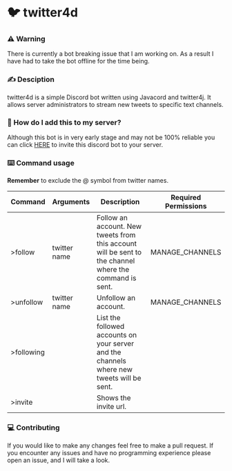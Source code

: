 # :bird: twitter4d

### :warning: Warning
There is currently a bot breaking issue that I am working on. As a result I have had to take the bot offline for the time being.

### :writing_hand: Desciption
twitter4d is a simple Discord bot written using Javacord and twitter4j. It allows server administrators to stream new tweets to specific text channels.

### :link: How do I add this to my server?
Although this bot is in very early stage and may not be 100% reliable you can click [HERE](https://discord.com/api/oauth2/authorize?client_id=810925444756668417&permissions=18496&scope=bot) to invite this discord bot to your server.

### :keyboard: Command usage
**Remember** to exclude the @ symbol from twitter names.

| Command | Arguments | Description | Required Permissions |
| ------- | --------- | ----------- | -------------------- |
| \>follow | twitter name | Follow an account. New tweets from this account will be sent to the channel where the command is sent. | MANAGE_CHANNELS |
| \>unfollow | twitter name | Unfollow an account. | MANAGE_CHANNELS |
| \>following |  | List the followed accounts on your server and the channels where new tweets will be sent. |
| \>invite |  | Shows the invite url. |

### :computer: Contributing
If you would like to make any changes feel free to make a pull request. If you encounter any issues and have no programming experience please open an issue, and I will take a look. 